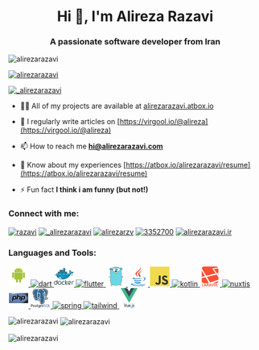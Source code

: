 <h1 align="center">Hi 👋, I'm Alireza Razavi</h1>
<h3 align="center">A passionate software developer from Iran</h3>

<p align="left"> <img src="https://komarev.com/ghpvc/?username=alirezarazavi&label=Profile%20views&color=0e75b6&style=flat" alt="alirezarazavi" /> </p>

<p align="left"> <a href="https://github.com/ryo-ma/github-profile-trophy"><img src="https://github-profile-trophy.vercel.app/?username=alirezarazavi" alt="alirezarazavi" /></a> </p>

<p align="left"> <a href="https://twitter.com/_alirezarazavi" target="blank"><img src="https://img.shields.io/twitter/follow/_alirezarazavi?logo=twitter&style=for-the-badge" alt="_alirezarazavi" /></a> </p>

- 👨‍💻 All of my projects are available at [alirezarazavi.atbox.io](alirezarazavi.atbox.io)

- 📝 I regularly write articles on [https://virgool.io/@alireza](https://virgool.io/@alireza)

- 📫 How to reach me **hi@alirezarazavi.com**

- 📄 Know about my experiences [https://atbox.io/alirezarazavi/resume](https://atbox.io/alirezarazavi/resume)

- ⚡ Fun fact **I think i am funny (but not!)**

<h3 align="left">Connect with me:</h3>
<p align="left">
<a href="https://dev.to/razavi" target="blank"><img align="center" src="https://cdn.jsdelivr.net/npm/simple-icons@3.0.1/icons/dev-dot-to.svg" alt="razavi" height="30" width="40" /></a>
<a href="https://twitter.com/_alirezarazavi" target="blank"><img align="center" src="https://cdn.jsdelivr.net/npm/simple-icons@3.0.1/icons/twitter.svg" alt="_alirezarazavi" height="30" width="40" /></a>
<a href="https://linkedin.com/in/alirezarzv" target="blank"><img align="center" src="https://cdn.jsdelivr.net/npm/simple-icons@3.0.1/icons/linkedin.svg" alt="alirezarzv" height="30" width="40" /></a>
<a href="https://stackoverflow.com/users/3352700" target="blank"><img align="center" src="https://cdn.jsdelivr.net/npm/simple-icons@3.0.1/icons/stackoverflow.svg" alt="3352700" height="30" width="40" /></a>
<a href="https://instagram.com/alirezarazavi.ir" target="blank"><img align="center" src="https://cdn.jsdelivr.net/npm/simple-icons@3.0.1/icons/instagram.svg" alt="alirezarazavi.ir" height="30" width="40" /></a>
</p>

<h3 align="left">Languages and Tools:</h3>
<p align="left"> <a href="https://developer.android.com" target="_blank"> <img src="https://raw.githubusercontent.com/devicons/devicon/master/icons/android/android-original-wordmark.svg" alt="android" width="40" height="40"/> </a> <a href="https://dart.dev" target="_blank"> <img src="https://www.vectorlogo.zone/logos/dartlang/dartlang-icon.svg" alt="dart" width="40" height="40"/> </a> <a href="https://www.docker.com/" target="_blank"> <img src="https://raw.githubusercontent.com/devicons/devicon/master/icons/docker/docker-original-wordmark.svg" alt="docker" width="40" height="40"/> </a> <a href="https://flutter.dev" target="_blank"> <img src="https://www.vectorlogo.zone/logos/flutterio/flutterio-icon.svg" alt="flutter" width="40" height="40"/> </a> <a href="https://golang.org" target="_blank"> <img src="https://raw.githubusercontent.com/devicons/devicon/master/icons/go/go-original.svg" alt="go" width="40" height="40"/> </a> <a href="https://www.java.com" target="_blank"> <img src="https://raw.githubusercontent.com/devicons/devicon/master/icons/java/java-original.svg" alt="java" width="40" height="40"/> </a> <a href="https://developer.mozilla.org/en-US/docs/Web/JavaScript" target="_blank"> <img src="https://raw.githubusercontent.com/devicons/devicon/master/icons/javascript/javascript-original.svg" alt="javascript" width="40" height="40"/> </a> <a href="https://kotlinlang.org" target="_blank"> <img src="https://www.vectorlogo.zone/logos/kotlinlang/kotlinlang-icon.svg" alt="kotlin" width="40" height="40"/> </a> <a href="https://laravel.com/" target="_blank"> <img src="https://raw.githubusercontent.com/devicons/devicon/master/icons/laravel/laravel-plain-wordmark.svg" alt="laravel" width="40" height="40"/> </a> <a href="https://nuxtjs.org/" target="_blank"> <img src="https://www.vectorlogo.zone/logos/nuxtjs/nuxtjs-icon.svg" alt="nuxtjs" width="40" height="40"/> </a> <a href="https://www.php.net" target="_blank"> <img src="https://raw.githubusercontent.com/devicons/devicon/master/icons/php/php-original.svg" alt="php" width="40" height="40"/> </a> <a href="https://www.postgresql.org" target="_blank"> <img src="https://raw.githubusercontent.com/devicons/devicon/master/icons/postgresql/postgresql-original-wordmark.svg" alt="postgresql" width="40" height="40"/> </a> <a href="https://spring.io/" target="_blank"> <img src="https://www.vectorlogo.zone/logos/springio/springio-icon.svg" alt="spring" width="40" height="40"/> </a> <a href="https://tailwindcss.com/" target="_blank"> <img src="https://www.vectorlogo.zone/logos/tailwindcss/tailwindcss-icon.svg" alt="tailwind" width="40" height="40"/> </a> <a href="https://vuejs.org/" target="_blank"> <img src="https://raw.githubusercontent.com/devicons/devicon/master/icons/vuejs/vuejs-original-wordmark.svg" alt="vuejs" width="40" height="40"/> </a> </p>

<p><img align="left" src="https://github-readme-stats.vercel.app/api/top-langs?username=alirezarazavi&show_icons=true&locale=en&layout=compact" alt="alirezarazavi" /></p>

<p>&nbsp;<img align="center" src="https://github-readme-stats.vercel.app/api?username=alirezarazavi&show_icons=true&locale=en" alt="alirezarazavi" /></p>

<p><img align="center" src="https://github-readme-streak-stats.herokuapp.com/?user=alirezarazavi&" alt="alirezarazavi" /></p>
